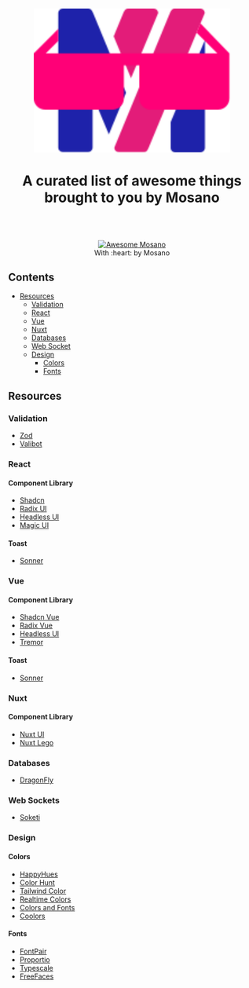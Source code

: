 <h1 align="center">
  <br>
  <img width="400" src="images/mosano-awesome-logo.svg" alt="Awesome Mosano" />
  <br>
  <br>
  A curated list of awesome things brought to you by Mosano
  <br>
  <br>
</h1>

<p align="center">
  <br />
  <a href="https://mosano.eu">
    <img src="https://cdn.rawgit.com/sindresorhus/awesome/d7305f38d29fed78fa85652e3a63e154dd8e8829/media/badge.svg" alt="Awesome Mosano" />
  </a>
  <br />
  With :heart: by Mosano
</p>

## Contents

- [Resources](#resources)
  - [Validation](#validation)
  - [React](#react)
  - [Vue](#vue)
  - [Nuxt](#nuxt)
  - [Databases](#databases)
  - [Web Socket](#web-sockets)
  - [Design](#design)
    - [Colors](#colors)
    - [Fonts](#fonts)

## Resources

### Validation

- [Zod](https://zod.dev/)
- [Valibot](https://valibot.dev/)

### React

#### Component Library

- [Shadcn](https://ui.shadcn.com/)
- [Radix UI](https://www.radix-ui.com/)
- [Headless UI](https://headlessui.com/)
- [Magic UI](https://magicuikit.com/)

#### Toast

- [Sonner](https://sonner.emilkowal.ski/)

### Vue

#### Component Library

- [Shadcn Vue](https://www.shadcn-vue.com/)
- [Radix Vue](https://www.radix-vue.com/)
- [Headless UI](https://headlessui.com/)
- [Tremor](https://www.tremor.so/)

#### Toast

- [Sonner](https://vue-sonner.vercel.app/)

### Nuxt

#### Component Library

- [Nuxt UI](https://ui.nuxt.com/)
- [Nuxt Lego](https://github.com/zernonia/nuxt-lego)

### Databases

- [DragonFly](https://github.com/dragonflydb/dragonfly)

### Web Sockets

- [Soketi](https://github.com/soketi/soketi)

### Design

#### Colors

- [HappyHues](https://www.happyhues.co/)
- [Color Hunt](https://colorhunt.co/)
- [Tailwind Color](https://tailwindcolor.com/)
- [Realtime Colors](https://www.realtimecolors.com/)
- [Colors and Fonts](https://www.colorsandfonts.com/)
- [Coolors](https://coolors.co/)

#### Fonts

- [FontPair](https://www.fontpair.co/)
- [Proportio](https://proportio.app/)
- [Typescale](https://typescale.com/)
- [FreeFaces](https://www.freefaces.gallery/)

